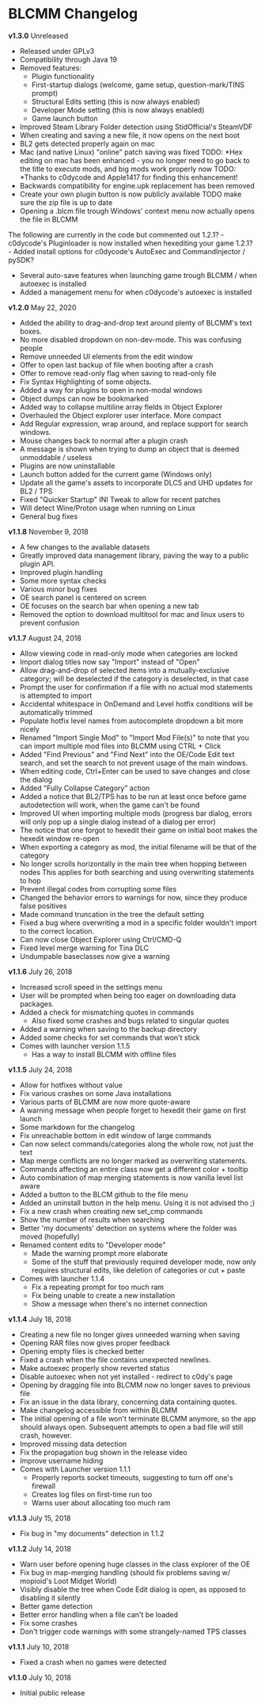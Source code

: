 BLCMM Changelog
===============

**v1.3.0** Unreleased
- Released under GPLv3
- Compatibility through Java 19
- Removed features:
  - Plugin functionality
  - First-startup dialogs (welcome, game setup, question-mark/TINS prompt)
  - Structural Edits setting (this is now always enabled)
  - Developer Mode setting (this is now always enabled)
  - Game launch button
- Improved Steam Library Folder detection using StidOfficial's SteamVDF
- When creating and saving a new file, it now opens on the next boot
- BL2 gets detected properly again on mac
- Mac (and native Linux) "online" patch saving was fixed
   TODO: *Hex editing on mac has been enhanced - you no longer need to go back to the title to execute mods, and big mods work properly now
   TODO: *Thanks to c0dycode and Apple1417 for finding this enhancement!
- Backwards compatibility for engine.upk replacement has been removed
- Create your own plugin button is now publicly available TODO make sure the zip file is up to date
- Opening a .blcm file trough Windows' context menu now actually opens the file in BLCMM

The following are currently in the code but commented out
1.2.1? - c0dycode's Pluginloader is now installed when hexediting your game
1.2.1? - Added install options for c0dycode's AutoExec and CommandInjector / pySDK?
  - Several auto-save features when launching game trough BLCMM / when autoexec is installed
  - Added a management menu for when c0dycode's autoexec is installed

**v1.2.0** May 22, 2020
- Added the ability to drag-and-drop text around plenty of BLCMM's text boxes.
- No more disabled dropdown on non-dev-mode. This was confusing people
- Remove unneeded UI elements from the edit window
- Offer to open last backup of file when booting after a crash
- Offer to remove read-only flag when saving to read-only file
- Fix Syntax Highlighting of some objects.
- Added a way for plugins to open in non-modal windows
- Object dumps can now be bookmarked
- Added way to collapse multiline array fields in Object Explorer
- Overhauled the Object explorer user interface. More compact
- Add Regular expression, wrap around, and replace support for search windows.
- Mouse changes back to normal after a plugin crash
- A message is shown when trying to dump an object that is deemed unmoddable / useless
- Plugins are now uninstallable
- Launch button added for the current game (Windows only)
- Update all the game's assets to incorporate DLC5 and UHD updates for BL2 / TPS
- Fixed "Quicker Startup" INI Tweak to allow for recent patches
- Will detect Wine/Proton usage when running on Linux
- General bug fixes


**v1.1.8** November 9, 2018
- A few changes to the available datasets
- Greatly improved data management library, paving the way to a public plugin API.
- Improved plugin handling
- Some more syntax checks
- Various minor bug fixes
- OE search panel is centered on screen
- OE focuses on the search bar when opening a new tab
- Removed the option to download multitool for mac and linux users to prevent confusion

**v1.1.7** August 24, 2018
- Allow viewing code in read-only mode when categories are locked
- Import dialog titles now say "Import" instead of "Open"
- Allow drag-and-drop of selected items into a mutually-exclusive category;
  will be deselected if the category is deselected, in that case
- Prompt the user for confirmation if a file with no actual mod statements
  is attempted to import
- Accidental whitespace in OnDemand and Level hotfix conditions will be
  automatically trimmed
- Populate hotfix level names from autocomplete dropdown a bit more nicely
- Renamed "Import Single Mod" to "Import Mod File(s)" to note that you can
  import multiple mod files into BLCMM using CTRL + Click
- Added "Find Previous" and "Find Next" into the OE/Code Edit text search, and
  set the search to not prevent usage of the main windows.
- When editing code, Ctrl+Enter can be used to save changes and close the dialog
- Added "Fully Collapse Category" action
- Added a notice that BL2/TPS has to be run at least once before game
  autodetection will work, when the game can't be found
- Improved UI when importing multiple mods (progress bar dialog, errors will
  only pop up a single dialog instead of a dialog per error)
- The notice that one forgot to hexedit their game on initial boot makes the hexedit window re-open
- When exporting a category as mod, the initial filename will be that of the category
- No longer scrolls horizontally in the main tree when hopping between nodes
  This applies for both searching and using overwriting statements to hop
- Prevent illegal codes from corrupting some files
- Changed the behavior errors to warnings for now, since they produce false positives
- Made command truncation in the tree the default setting
- Fixed a bug where overwriting a mod in a specific folder wouldn't import to
  the correct location.
- Can now close Object Explorer using Ctrl/CMD-Q
- Fixed level merge warning for Tina DLC
- Undumpable baseclasses now give a warning

**v1.1.6** July 26, 2018
- Increased scroll speed in the settings menu
- User will be prompted when being too eager on downloading data packages.
- Added a check for mismatching quotes in commands
   - Also fixed some crashes and bugs related to singular quotes
- Added a warning when saving to the backup directory
- Added some checks for set commands that won't stick
- Comes with launcher version 1.1.5
   - Has a way to install BLCMM with offline files

**v1.1.5** July 24, 2018
- Allow for hotfixes without value 
- Fix various crashes on some Java installations
- Various parts of BLCMM are now more quote-aware
- A warning message when people forget to hexedit their game on first launch
- Some markdown for the changelog
- Fix unreachable bottom in edit window of large commands
- Can now select commands/categories along the whole row, not just the text
- Map merge conflicts are no longer marked as overwriting statements.
- Commands affecting an entire class now get a different color + tooltip
- Auto combination of map merging statements is now vanilla level list aware
- Added a button to the BLCM github to the file menu
- Added an uninstall button in the help menu. Using it is not advised tho ;)
- Fix a new crash when creating new set_cmp commands
- Show the number of results when searching
- Better 'my documents' detection on systems where the folder was moved (hopefully)
- Renamed content edits to "Developer mode"
   - Made the warning prompt more elaborate
   - Some of the stuff that previously required developer mode, now only
     requires structural edits, like deletion of categories or cut + paste
- Comes with launcher 1.1.4
   - Fix a repeating prompt for too much ram
   - Fix being unable to create a new installation
   - Show a message when there's no internet connection

**v1.1.4** July 18, 2018
- Creating a new file no longer gives unneeded warning when saving
- Opening RAR files now gives proper feedback
- Opening empty files is checked better
- Fixed a crash when the file contains unexpected newlines.
- Make autoexec properly show reverted status
- Disable autoexec when not yet installed - redirect to c0dy's page
- Opening by dragging file into BLCMM now no longer saves to previous file
- Fix an issue in the data library, concerning data containing quotes.
- Make changelog accessible from within BLCMM
- The initial opening of a file won't terminate BLCMM anymore, so the app should always open.
  Subsequent attempts to open a bad file *will* still crash, however.
- Improved missing data detection
- Fix the propagation bug shown in the release video
- Improve username hiding
- Comes with Launcher version 1.1.1
   - Properly reports socket timeouts, suggesting to turn off one's firewall
   - Creates log files on first-time run too
   - Warns user about allocating too much ram

**v1.1.3** July 15, 2018
- Fix bug in "my documents" detection in 1.1.2

**v1.1.2** July 14, 2018
- Warn user before opening huge classes in the class explorer of the OE
- Fix bug in map-merging handling (should fix problems saving w/ mopioid's
  Loot Midget World)
- Visibly disable the tree when Code Edit dialog is open, as opposed to
  disabling it silently
- Better game detection
- Better error handling when a file can't be loaded
- Fix some crashes
- Don't trigger code warnings with some strangely-named TPS classes

**v1.1.1** July 10, 2018
- Fixed a crash when no games were detected

**v1.1.0** July 10, 2018
- Initial public release
